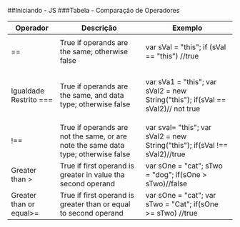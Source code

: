 ##Iniciando - JS
###Tabela - Comparação de Operadores

Operador | Descrição | Exemplo 
---------|-----------|--------
==|True if operands are the same;  otherwise false|<p> var sVal = "this";  if (sVal == "this") //true </p>
Igualdade Restrito ===| True if operands are the same, and data type; otherwise false|<p>var sVa1 = "this";  var sVal2 = new String("this");   if(sVal == sVal2)// not true</p>
!== | True if operands are not the same, or are note the same data  type; otherwise false| var sval= "this";  var sVal2 = new String("this");  if(sVal !== sVal2)//true
Greater than > | True if first operand is greater in value tha second operand | var sOne = "cat";  sTwo = "dog";  if(sOne > sTwo)//false
Greater than or   equal>=| True if first operand is greater than or equal to second operand | var sOne = "cat";  var sTwo = "Cat";  if(sOne >= sTwo) //true

